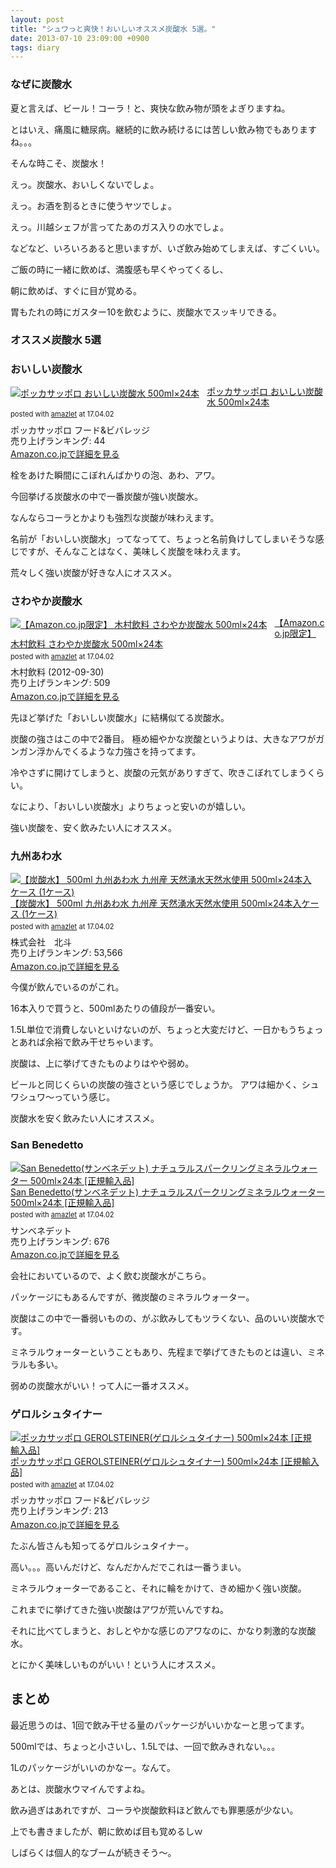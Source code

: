 ```yaml
---
layout: post
title: "シュワっと爽快！おいしいオススメ炭酸水 5選。"
date: 2013-07-10 23:09:00 +0900
tags: diary
---
```

### なぜに炭酸水

夏と言えば、ビール！コーラ！と、爽快な飲み物が頭をよぎりますね。

とはいえ、痛風に糖尿病。継続的に飲み続けるには苦しい飲み物でもありますね。。。

そんな時こそ、炭酸水！

えっ。炭酸水、おいしくないでしょ。

えっ。お酒を割るときに使うヤツでしょ。

えっ。川越シェフが言ってたあのガス入りの水でしょ。

などなど、いろいろあると思いますが、いざ飲み始めてしまえば、すごくいい。

ご飯の時に一緒に飲めば、満腹感も早くやってくるし、

朝に飲めば、すぐに目が覚める。

胃もたれの時にガスター10を飲むように、炭酸水でスッキリできる。

### オススメ炭酸水 5選

### おいしい炭酸水

<div class="amazlet-box" style="margin-bottom:0px;"><div class="amazlet-image" style="float:left;margin:0px 12px 1px 0px;"><a href="http://www.amazon.co.jp/exec/obidos/ASIN/B003AZZIB8/almond-milk-22/ref=nosim/" name="amazletlink" target="_blank"><img src="https://images-fe.ssl-images-amazon.com/images/I/416d%2BTCsAlL._SL160_.jpg" alt="ポッカサッポロ おいしい炭酸水 500ml×24本" style="border: none;" /></a></div><div class="amazlet-info" style="line-height:120%; margin-bottom: 10px"><div class="amazlet-name" style="margin-bottom:10px;line-height:120%"><a href="http://www.amazon.co.jp/exec/obidos/ASIN/B003AZZIB8/almond-milk-22/ref=nosim/" name="amazletlink" target="_blank">ポッカサッポロ おいしい炭酸水 500ml×24本</a><div class="amazlet-powered-date" style="font-size:80%;margin-top:5px;line-height:120%">posted with <a href="http://www.amazlet.com/" title="amazlet" target="_blank">amazlet</a> at 17.04.02</div></div><div class="amazlet-detail">ポッカサッポロ フード&ビバレッジ <br />売り上げランキング: 44<br /></div><div class="amazlet-sub-info" style="float: left;"><div class="amazlet-link" style="margin-top: 5px"><a href="http://www.amazon.co.jp/exec/obidos/ASIN/B003AZZIB8/almond-milk-22/ref=nosim/" name="amazletlink" target="_blank">Amazon.co.jpで詳細を見る</a></div></div></div><div class="amazlet-footer" style="clear: left"></div></div>

栓をあけた瞬間にこぼれんばかりの泡、あわ、アワ。

今回挙げる炭酸水の中で一番炭酸が強い炭酸水。

なんならコーラとかよりも強烈な炭酸が味わえます。

名前が「おいしい炭酸水」ってなってて、ちょっと名前負けしてしまいそうな感じですが、そんなことはなく、美味しく炭酸を味わえます。

荒々しく強い炭酸が好きな人にオススメ。

### さわやか炭酸水

<div class="amazlet-box" style="margin-bottom:0px;"><div class="amazlet-image" style="float:left;margin:0px 12px 1px 0px;"><a href="http://www.amazon.co.jp/exec/obidos/ASIN/B008CLZD24/almond-milk-22/ref=nosim/" name="amazletlink" target="_blank"><img src="https://images-fe.ssl-images-amazon.com/images/I/41c9ysN7RVL._SL160_.jpg" alt="【Amazon.co.jp限定】 木村飲料 さわやか炭酸水 500ml×24本" style="border: none;" /></a></div><div class="amazlet-info" style="line-height:120%; margin-bottom: 10px"><div class="amazlet-name" style="margin-bottom:10px;line-height:120%"><a href="http://www.amazon.co.jp/exec/obidos/ASIN/B008CLZD24/almond-milk-22/ref=nosim/" name="amazletlink" target="_blank">【Amazon.co.jp限定】 木村飲料 さわやか炭酸水 500ml×24本</a><div class="amazlet-powered-date" style="font-size:80%;margin-top:5px;line-height:120%">posted with <a href="http://www.amazlet.com/" title="amazlet" target="_blank">amazlet</a> at 17.04.02</div></div><div class="amazlet-detail">木村飲料 (2012-09-30)<br />売り上げランキング: 509<br /></div><div class="amazlet-sub-info" style="float: left;"><div class="amazlet-link" style="margin-top: 5px"><a href="http://www.amazon.co.jp/exec/obidos/ASIN/B008CLZD24/almond-milk-22/ref=nosim/" name="amazletlink" target="_blank">Amazon.co.jpで詳細を見る</a></div></div></div><div class="amazlet-footer" style="clear: left"></div></div>

先ほど挙げた「おいしい炭酸水」に結構似てる炭酸水。

炭酸の強さはこの中で2番目。 極め細やかな炭酸というよりは、大きなアワがガンガン浮かんでくるような力強さを持ってます。

冷やさずに開けてしまうと、炭酸の元気がありすぎて、吹きこぼれてしまうくらい。

なにより、「おいしい炭酸水」よりちょっと安いのが嬉しい。

強い炭酸を、安く飲みたい人にオススメ。

### 九州あわ水

<div class="amazlet-box" style="margin-bottom:0px;"><div class="amazlet-image" style="float:left;margin:0px 12px 1px 0px;"><a href="http://www.amazon.co.jp/exec/obidos/ASIN/B00E9OFJCW/almond-milk-22/ref=nosim/" name="amazletlink" target="_blank"><img src="https://images-fe.ssl-images-amazon.com/images/I/41wI-lhaWhL._SL160_.jpg" alt="【炭酸水】 500ml 九州あわ水 九州産 天然湧水天然水使用 500ml×24本入ケース (1ケース)" style="border: none;" /></a></div><div class="amazlet-info" style="line-height:120%; margin-bottom: 10px"><div class="amazlet-name" style="margin-bottom:10px;line-height:120%"><a href="http://www.amazon.co.jp/exec/obidos/ASIN/B00E9OFJCW/almond-milk-22/ref=nosim/" name="amazletlink" target="_blank">【炭酸水】 500ml 九州あわ水 九州産 天然湧水天然水使用 500ml×24本入ケース (1ケース)</a><div class="amazlet-powered-date" style="font-size:80%;margin-top:5px;line-height:120%">posted with <a href="http://www.amazlet.com/" title="amazlet" target="_blank">amazlet</a> at 17.04.02</div></div><div class="amazlet-detail">株式会社　北斗 <br />売り上げランキング: 53,566<br /></div><div class="amazlet-sub-info" style="float: left;"><div class="amazlet-link" style="margin-top: 5px"><a href="http://www.amazon.co.jp/exec/obidos/ASIN/B00E9OFJCW/almond-milk-22/ref=nosim/" name="amazletlink" target="_blank">Amazon.co.jpで詳細を見る</a></div></div></div><div class="amazlet-footer" style="clear: left"></div></div>

今僕が飲んでいるのがこれ。

16本入りで買うと、500mlあたりの値段が一番安い。

1.5L単位で消費しないといけないのが、ちょっと大変だけど、一日かもうちょっとあれば余裕で飲み干せちゃいます。

炭酸は、上に挙げてきたものよりはやや弱め。

ビールと同じくらいの炭酸の強さという感じでしょうか。 アワは細かく、シュワシュワ〜っていう感じ。

炭酸水を安く飲みたい人にオススメ。

### San Benedetto

<div class="amazlet-box" style="margin-bottom:0px;"><div class="amazlet-image" style="float:left;margin:0px 12px 1px 0px;"><a href="http://www.amazon.co.jp/exec/obidos/ASIN/B000LN52B8/almond-milk-22/ref=nosim/" name="amazletlink" target="_blank"><img src="https://images-fe.ssl-images-amazon.com/images/I/31p0NanMe8L._SL160_.jpg" alt="San Benedetto(サンベネデット) ナチュラルスパークリングミネラルウォーター 500ml×24本 [正規輸入品]" style="border: none;" /></a></div><div class="amazlet-info" style="line-height:120%; margin-bottom: 10px"><div class="amazlet-name" style="margin-bottom:10px;line-height:120%"><a href="http://www.amazon.co.jp/exec/obidos/ASIN/B000LN52B8/almond-milk-22/ref=nosim/" name="amazletlink" target="_blank">San Benedetto(サンベネデット) ナチュラルスパークリングミネラルウォーター 500ml×24本 [正規輸入品]</a><div class="amazlet-powered-date" style="font-size:80%;margin-top:5px;line-height:120%">posted with <a href="http://www.amazlet.com/" title="amazlet" target="_blank">amazlet</a> at 17.04.02</div></div><div class="amazlet-detail">サンベネデット <br />売り上げランキング: 676<br /></div><div class="amazlet-sub-info" style="float: left;"><div class="amazlet-link" style="margin-top: 5px"><a href="http://www.amazon.co.jp/exec/obidos/ASIN/B000LN52B8/almond-milk-22/ref=nosim/" name="amazletlink" target="_blank">Amazon.co.jpで詳細を見る</a></div></div></div><div class="amazlet-footer" style="clear: left"></div></div>

会社においているので、よく飲む炭酸水がこちら。

パッケージにもあるんですが、微炭酸のミネラルウォーター。

炭酸はこの中で一番弱いものの、がぶ飲みしてもツラくない、品のいい炭酸水です。

ミネラルウォーターということもあり、先程まで挙げてきたものとは違い、ミネラルも多い。

弱めの炭酸水がいい！って人に一番オススメ。

### ゲロルシュタイナー

<div class="amazlet-box" style="margin-bottom:0px;"><div class="amazlet-image" style="float:left;margin:0px 12px 1px 0px;"><a href="http://www.amazon.co.jp/exec/obidos/ASIN/B001P30C1S/almond-milk-22/ref=nosim/" name="amazletlink" target="_blank"><img src="https://images-fe.ssl-images-amazon.com/images/I/41i8pvR0nFL._SL160_.jpg" alt="ポッカサッポロ GEROLSTEINER(ゲロルシュタイナー) 500ml×24本 [正規輸入品]" style="border: none;" /></a></div><div class="amazlet-info" style="line-height:120%; margin-bottom: 10px"><div class="amazlet-name" style="margin-bottom:10px;line-height:120%"><a href="http://www.amazon.co.jp/exec/obidos/ASIN/B001P30C1S/almond-milk-22/ref=nosim/" name="amazletlink" target="_blank">ポッカサッポロ GEROLSTEINER(ゲロルシュタイナー) 500ml×24本 [正規輸入品]</a><div class="amazlet-powered-date" style="font-size:80%;margin-top:5px;line-height:120%">posted with <a href="http://www.amazlet.com/" title="amazlet" target="_blank">amazlet</a> at 17.04.02</div></div><div class="amazlet-detail">ポッカサッポロ フード&ビバレッジ <br />売り上げランキング: 213<br /></div><div class="amazlet-sub-info" style="float: left;"><div class="amazlet-link" style="margin-top: 5px"><a href="http://www.amazon.co.jp/exec/obidos/ASIN/B001P30C1S/almond-milk-22/ref=nosim/" name="amazletlink" target="_blank">Amazon.co.jpで詳細を見る</a></div></div></div><div class="amazlet-footer" style="clear: left"></div></div>

たぶん皆さんも知ってるゲロルシュタイナー。

高い。。。高いんだけど、なんだかんだでこれは一番うまい。

ミネラルウォーターであること、それに輪をかけて、きめ細かく強い炭酸。

これまでに挙げてきた強い炭酸はアワが荒いんですね。

それに比べてしまうと、おしとやかな感じのアワなのに、かなり刺激的な炭酸水。

とにかく美味しいものがいい！という人にオススメ。

## まとめ

最近思うのは、1回で飲み干せる量のパッケージがいいかなーと思ってます。

500mlでは、ちょっと小さいし、1.5Lでは、一回で飲みきれない。。。

1Lのパッケージがいいのかなー。なんて。

あとは、炭酸水ウマイんですよね。

飲み過ぎはあれですが、コーラや炭酸飲料ほど飲んでも罪悪感が少ない。

上でも書きましたが、朝に飲めば目も覚めるしｗ

しばらくは個人的なブームが続きそう〜。
